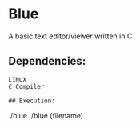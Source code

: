 # Blue
A basic text editor/viewer written in C

## Dependencies:
```
LINUX
C Compiler

## Execution:
```
./blue
./blue (filename)
```
